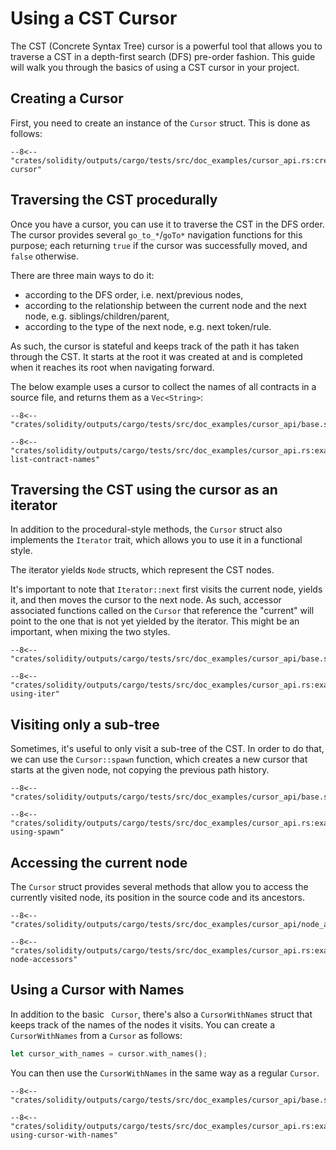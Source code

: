 # Using a CST Cursor

The CST (Concrete Syntax Tree) cursor is a powerful tool that allows you to traverse a CST in a depth-first search (DFS) pre-order fashion.
This guide will walk you through the basics of using a CST cursor in your project.

## Creating a Cursor

First, you need to create an instance of the `Cursor` struct. This is done as follows:

```{ .rust }
--8<-- "crates/solidity/outputs/cargo/tests/src/doc_examples/cursor_api.rs:create-cursor"
```

## Traversing the CST procedurally

Once you have a cursor, you can use it to traverse the CST in the DFS order. The cursor provides several `go_to_*`/`goTo*` navigation functions
for this purpose; each returning `true` if the cursor was successfully moved, and `false` otherwise.

There are three main ways to do it:

-   according to the DFS order, i.e. next/previous nodes,
-   according to the relationship between the current node and the next node, e.g. siblings/children/parent,
-   according to the type of the next node, e.g. next token/rule.

As such, the cursor is stateful and keeps track of the path it has taken through the CST.
It starts at the root it was created at and is completed when it reaches its root when navigating forward.

The below example uses a cursor to collect the names of all contracts in a source file, and returns them as a `Vec<String>`:

```solidity title="input.sol"
--8<-- "crates/solidity/outputs/cargo/tests/src/doc_examples/cursor_api/base.sol"
```

```{ .rust }
--8<-- "crates/solidity/outputs/cargo/tests/src/doc_examples/cursor_api.rs:example-list-contract-names"
```

## Traversing the CST using the cursor as an iterator

In addition to the procedural-style methods, the `Cursor` struct also implements the `Iterator` trait, which allows you to use it in a functional style.

The iterator yields `Node` structs, which represent the CST nodes.

It's important to note that `Iterator::next` first visits the current node, yields it, and then moves the cursor to the next node.
As such, accessor associated functions called on the `Cursor` that reference the "current" will point to the one that is not yet yielded by the iterator. This might be an important, when mixing the two styles.

```solidity title="input.sol"
--8<-- "crates/solidity/outputs/cargo/tests/src/doc_examples/cursor_api/base.sol"
```

```{ .rust }
--8<-- "crates/solidity/outputs/cargo/tests/src/doc_examples/cursor_api.rs:example-using-iter"
```

## Visiting only a sub-tree

Sometimes, it's useful to only visit a sub-tree of the CST. In order to do that, we can use the `Cursor::spawn` function,
which creates a new cursor that starts at the given node, not copying the previous path history.

```solidity title="input.sol"
--8<-- "crates/solidity/outputs/cargo/tests/src/doc_examples/cursor_api/base.sol"
```

```{ .rust }
--8<-- "crates/solidity/outputs/cargo/tests/src/doc_examples/cursor_api.rs:example-using-spawn"
```

## Accessing the current node

The `Cursor` struct provides several methods that allow you to access the currently visited node, its position in the source code
and its ancestors.

```solidity title="input.sol"
--8<-- "crates/solidity/outputs/cargo/tests/src/doc_examples/cursor_api/node_accessors.sol"
```

```{ .rust }
--8<-- "crates/solidity/outputs/cargo/tests/src/doc_examples/cursor_api.rs:example-node-accessors"
```

## Using a Cursor with Names

In addition to the basic ` Cursor`, there's also a `CursorWithNames` struct that keeps track of the names of the nodes it visits. You can create a `CursorWithNames` from a `Cursor` as follows:

```rust
let cursor_with_names = cursor.with_names();
```

You can then use the `CursorWithNames` in the same way as a regular `Cursor`.

```solidity title="input.sol"
--8<-- "crates/solidity/outputs/cargo/tests/src/doc_examples/cursor_api/base.sol"
```

```{ .rust }
--8<-- "crates/solidity/outputs/cargo/tests/src/doc_examples/cursor_api.rs:example-using-cursor-with-names"
```
